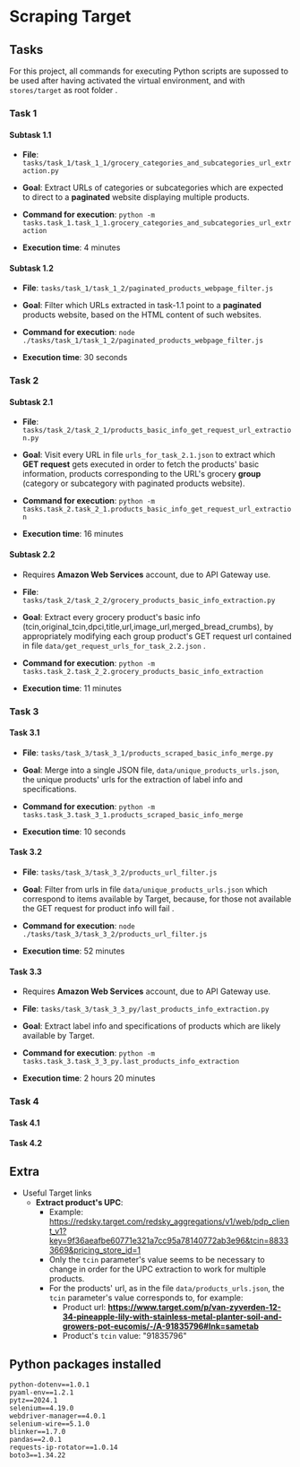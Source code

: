 # Scraping **Target**

## Tasks

For this project, all commands for executing Python scripts
are supossed to be used after having activated the virtual environment,
and with `stores/target` as root folder .

### Task 1

#### Subtask 1.1

- **File**: `tasks/task_1/task_1_1/grocery_categories_and_subcategories_url_extraction.py`

- **Goal**: Extract URLs of categories or subcategories which are expected
to direct to a **paginated** website displaying multiple products.

- **Command for execution**: `python -m tasks.task_1.task_1_1.grocery_categories_and_subcategories_url_extraction`

- **Execution time**: 4 minutes


#### Subtask 1.2

- **File**: `tasks/task_1/task_1_2/paginated_products_webpage_filter.js`

- **Goal**: Filter which URLs extracted in task-1.1 point to a **paginated** products website,
based on the HTML content of such websites.

- **Command for execution**: `node ./tasks/task_1/task_1_2/paginated_products_webpage_filter.js`

- **Execution time**: 30 seconds


### Task 2

#### Subtask 2.1

- **File**: `tasks/task_2/task_2_1/products_basic_info_get_request_url_extraction.py`

- **Goal**: Visit every URL in file `urls_for_task_2.1.json` to extract
which **GET request** gets executed in order to fetch the products' basic information,
products corresponding to the URL's grocery **group** (category or subcategory with paginated products website).

- **Command for execution**: `python -m tasks.task_2.task_2_1.products_basic_info_get_request_url_extraction`

- **Execution time**: 16 minutes


#### Subtask 2.2

- Requires **Amazon Web Services** account, due to API Gateway use.

- **File**: `tasks/task_2/task_2_2/grocery_products_basic_info_extraction.py`

- **Goal**: Extract every grocery product's basic info (tcin,original_tcin,dpci,title,url,image_url,merged_bread_crumbs), by appropriately modifying each group product's GET request url contained
in file `data/get_request_urls_for_task_2.2.json` .

- **Command for execution**: `python -m tasks.task_2.task_2_2.grocery_products_basic_info_extraction`

- **Execution time**: 11 minutes


### Task 3

#### Task 3.1

- **File**: `tasks/task_3/task_3_1/products_scraped_basic_info_merge.py`

- **Goal**: Merge into a single JSON file, 
`data/unique_products_urls.json`, the unique products' urls for the
extraction of label info and specifications.

- **Command for execution**: `python -m tasks.task_3.task_3_1.products_scraped_basic_info_merge`

- **Execution time**: 10 seconds


#### Task 3.2

- **File**: `tasks/task_3/task_3_2/products_url_filter.js`

- **Goal**: Filter from urls in file 
`data/unique_products_urls.json` which
correspond to items available by Target, 
because, for those not available the 
GET request for product info will fail .

- **Command for execution**: `node ./tasks/task_3/task_3_2/products_url_filter.js`

- **Execution time**: 52 minutes


#### Task 3.3

- Requires **Amazon Web Services** account, due to API Gateway use.

- **File**: `tasks/task_3/task_3_3_py/last_products_info_extraction.py`

- **Goal**: Extract label info and specifications of products which are likely available by Target.

- **Command for execution**: `python -m tasks.task_3.task_3_3_py.last_products_info_extraction`

- **Execution time**: 2 hours 20 minutes


### Task 4

#### Task 4.1


#### Task 4.2



## Extra

- Useful Target links
  - **Extract product's UPC**: 
      - Example: <https://redsky.target.com/redsky_aggregations/v1/web/pdp_client_v1?key=9f36aeafbe60771e321a7cc95a78140772ab3e96&tcin=88333669&pricing_store_id=1>
      - Only the `tcin` parameter's value seems to be necessary to change in order for the UPC extraction to work for multiple products.
      - For the products' url, as in the file `data/products_urls.json`, the `tcin` parameter's value corresponds to, for example:
          - Product url: **https://www.target.com/p/van-zyverden-12-34-pineapple-lily-with-stainless-metal-planter-soil-and-growers-pot-eucomis/-/A-91835796#lnk=sametab**
          - Product's `tcin` value: "91835796"


## Python packages installed

```
python-dotenv==1.0.1
pyaml-env==1.2.1
pytz==2024.1
selenium==4.19.0
webdriver-manager==4.0.1
selenium-wire==5.1.0
blinker==1.7.0
pandas==2.0.1
requests-ip-rotator==1.0.14
boto3==1.34.22
```
